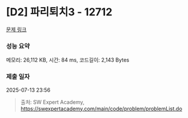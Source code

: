 # [D2] 파리퇴치3 - 12712 

[문제 링크](https://swexpertacademy.com/main/code/problem/problemDetail.do?contestProbId=AXuARWAqDkQDFARa) 

### 성능 요약

메모리: 26,112 KB, 시간: 84 ms, 코드길이: 2,143 Bytes

### 제출 일자

2025-07-13 23:56



> 출처: SW Expert Academy, https://swexpertacademy.com/main/code/problem/problemList.do